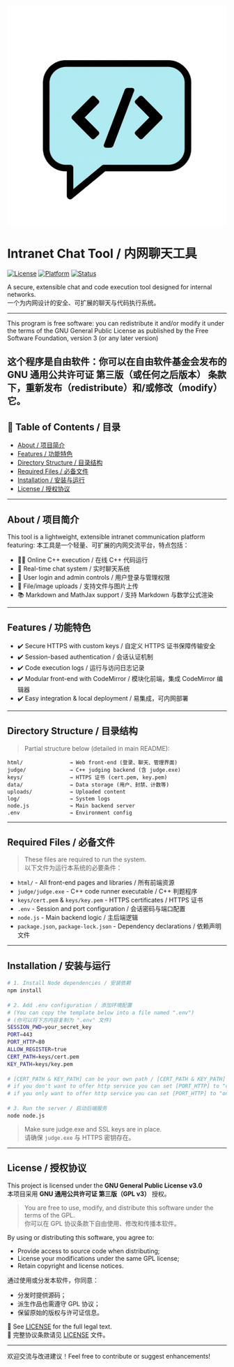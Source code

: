 [![Intranet Chat Tool Banner](./html/favicon.png)](./html/index.html)
# Intranet Chat Tool / 内网聊天工具

[![License](https://img.shields.io/badge/license-GPLv3-blue?style=flat-square)](LICENSE)
[![Platform](https://img.shields.io/badge/platform-intranet-lightgrey?style=flat-square)](#)
[![Status](https://img.shields.io/badge/status-active-brightgreen?style=flat-square)](#)

A secure, extensible chat and code execution tool designed for internal networks.  
一个为内网设计的安全、可扩展的聊天与代码执行系统。

---
This program is free software: you can redistribute it and/or modify
it under the terms of the GNU General Public License as published by
the Free Software Foundation, version 3 (or any later version)

这个程序是自由软件：你可以在自由软件基金会发布的 GNU 通用公共许可证 第三版（或任何之后版本） 条款下，重新发布（redistribute）和/或修改（modify）它。
---

## 📖 Table of Contents / 目录
- [About / 项目简介](#about--项目简介)
- [Features / 功能特色](#features--功能特色)
- [Directory Structure / 目录结构](#directory-structure--目录结构)
- [Required Files / 必备文件](#required-files--必备文件)
- [Installation / 安装与运行](#installation--安装与运行)
- [License / 授权协议](#license--授权协议)

---

## About / 项目简介

This tool is a lightweight, extensible intranet communication platform featuring:
本工具是一个轻量、可扩展的内网交流平台，特点包括：

- 🧑‍💻 Online C++ execution / 在线 C++ 代码运行
- 💬 Real-time chat system / 实时聊天系统
- 🔐 User login and admin controls / 用户登录与管理权限
- 📁 File/image uploads / 支持文件与图片上传
- 📚 Markdown and MathJax support / 支持 Markdown 与数学公式渲染

---

## Features / 功能特色

- ✔️ Secure HTTPS with custom keys / 自定义 HTTPS 证书保障传输安全  
- ✔️ Session-based authentication / 会话认证机制  
- ✔️ Code execution logs / 运行与访问日志记录  
- ✔️ Modular front-end with CodeMirror / 模块化前端，集成 CodeMirror 编辑器  
- ✔️ Easy integration & local deployment / 易集成，可内网部署  

---

## Directory Structure / 目录结构

> Partial structure below (detailed in main README):

```
html/               → Web front-end (登录、聊天、管理界面)
judge/              → C++ judging backend (含 judge.exe)
keys/               → HTTPS 证书 (cert.pem, key.pem)
data/               → Data storage (用户、封禁、计数等)
uploads/            → Uploaded content
log/                → System logs
node.js             → Main backend server
.env                → Environment config
```

---

## Required Files / 必备文件

> These files are required to run the system.  
> 以下文件为运行本系统的必要条件：

- `html/` - All front-end pages and libraries / 所有前端资源
- `judge/judge.exe` - C++ code runner executable / C++ 判题程序
- `keys/cert.pem` & `keys/key.pem` - HTTPS certificates / HTTPS 证书
- `.env` - Session and port configuration / 会话密码与端口配置
- `node.js` - Main backend logic / 主后端逻辑
- `package.json`, `package-lock.json` - Dependency declarations / 依赖声明文件

---

## Installation / 安装与运行

```bash
# 1. Install Node dependencies / 安装依赖
npm install

# 2. Add .env configuration / 添加环境配置
# (You can copy the template below into a file named ".env")
# (你可以将下方内容复制为 ".env" 文件)
SESSION_PWD=your_secret_key
PORT=443
PORT_HTTP=80
ALLOW_REGISTER=true
CERT_PATH=keys/cert.pem
KEY_PATH=keys/key.pem

# [CERT_PATH & KEY_PATH] can be your own path / [CERT_PATH & KEY_PATH] 可以使用其他的路径
# if you don't want to offer http service you can set [PORT_HTTP] to "close" / 将 [PORT_HTTP] 设置为 close 可取消http服务
# if you only want to offer http service you can set [PORT_HTTP] to "only" / 将 [PORT_HTTP] 设置为 only 可只运行http服务

# 3. Run the server / 启动后端服务
node node.js
```

> Make sure judge.exe and SSL keys are in place.  
> 请确保 `judge.exe` 与 HTTPS 密钥存在。

---

## License / 授权协议

This project is licensed under the **GNU General Public License v3.0**  
本项目采用 **GNU 通用公共许可证 第三版（GPL v3）** 授权。

> You are free to use, modify, and distribute this software under the terms of the GPL.  
> 你可以在 GPL 协议条款下自由使用、修改和传播本软件。

By using or distributing this software, you agree to:  
- Provide access to source code when distributing;  
- License your modifications under the same GPL license;  
- Retain copyright and license notices.

通过使用或分发本软件，你同意：
- 分发时提供源码；
- 派生作品也需遵守 GPL 协议；
- 保留原始的版权与许可证信息。

📄 See [LICENSE](./LICENSE) for the full legal text.  
📄 完整协议条款请见 [LICENSE](./LICENSE) 文件。

---

欢迎交流与改进建议！Feel free to contribute or suggest enhancements!
